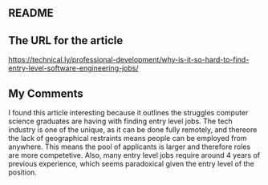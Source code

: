 ## README


## The URL for the article

https://technical.ly/professional-development/why-is-it-so-hard-to-find-entry-level-software-engineering-jobs/

## My Comments

I found this article interesting because it outlines the struggles computer science graduates are having with finding entry level jobs. The tech industry is one of the  unique, as it can be done fully remotely, and thereore the lack of geographical restraints means people can be employed from anywhere. This means the pool of applicants is larger and therefore roles are more competetive. Also, many entry level jobs require around 4 years of previous experience, which seems paradoxical given the entry level of the position.